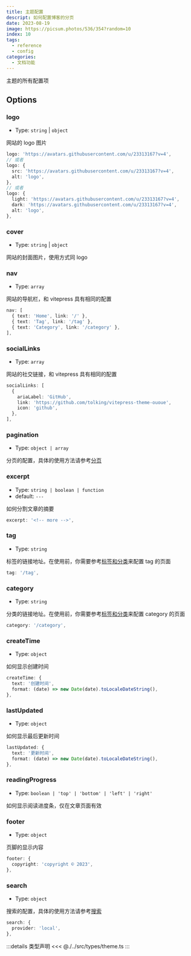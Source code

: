 ```yaml
---
title: 主题配置
descript: 如何配置博客的分页
date: 2023-08-19
image: https://picsum.photos/536/354?random=10
index: 10
tags:
  - reference
  - config
categories:
  - 文档功能
---
```


主题的所有配置项

<!-- more -->

## Options

### logo

- Type: `string` | `object`

网站的 logo 图片

```ts
logo: 'https://avatars.githubusercontent.com/u/23313167?v=4',
// 或者
logo: {
  src: 'https://avatars.githubusercontent.com/u/23313167?v=4',
  alt: 'logo',
},
// 或者
logo: {
  light: 'https://avatars.githubusercontent.com/u/23313167?v=4',
  dark: 'https://avatars.githubusercontent.com/u/23313167?v=4',
  alt: 'logo',
},
```

### cover

- Type: `string` | `object`

网站的封面图片，使用方式同 logo

### nav

- Type: `array`

网站的导航栏，和 vitepress 具有相同的配置

```ts
nav: [
  { text: 'Home', link: '/' },
  { text: 'Tag', link: '/tag' },
  { text: 'Category', link: '/category' },
],
```

### socialLinks

- Type: `array`

网站的社交链接，和 vitepress 具有相同的配置

```ts
socialLinks: [
  {
    ariaLabel: 'GitHub',
    link: 'https://github.com/tolking/vitepress-theme-ououe',
    icon: 'github',
  },
],
```

### pagination

- Type: `object | array`

分页的配置，具体的使用方法请参考[分页](./pagination.md)

### excerpt

- Type: `string | boolean | function`
- default: `---`

如何分割文章的摘要

```ts
excerpt: '<!-- more -->',
```

### tag

- Type: `string`

标签的链接地址。在使用前，你需要参考[标签和分类](./tag.md)来配置 tag 的页面

```ts
tag: '/tag',
```

### category

- Type: `string`

分类的链接地址。在使用前，你需要参考[标签和分类](./tag.md)来配置 category 的页面

```ts
category: '/category',
```

### createTime

- Type: `object`

如何显示创建时间

```ts
createTime: {
  text: '创建时间',
  format: (date) => new Date(date).toLocaleDateString(),
},
```

### lastUpdated

- Type: `object`

如何显示最后更新时间

```ts
lastUpdated: {
  text: '更新时间',
  format: (date) => new Date(date).toLocaleDateString(),
},
```

### readingProgress

- Type: `boolean | 'top' | 'bottom' | 'left' | 'right'`

如何显示阅读进度条，仅在文章页面有效

### footer

- Type: `object`

页脚的显示内容

```ts
footer: {
  copyright: 'copyright © 2023',
},
```

### search

- Type: `object`

搜索的配置，具体的使用方法请参考[搜索](https://vitepress.dev/reference/default-theme-search)

```ts
search: {
  provider: 'local',
},
```

:::details 类型声明
<<< @./../src/types/theme.ts
:::
